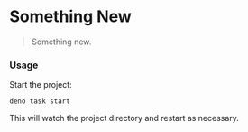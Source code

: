 # Something New

> Something new.

### Usage

Start the project:

```
deno task start
```

This will watch the project directory and restart as necessary.
